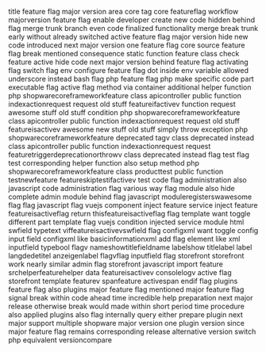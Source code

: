 title feature flag major version area core tag core featureflag workflow majorversion feature flag enable developer create new code hidden behind flag merge trunk branch even code finalized functionality merge break trunk early without already switched active feature flag major version hide new code introduced next major version one feature flag core source feature flag break mentioned consequence static function feature class check feature active hide code next major version behind feature flag activating flag switch flag env configure feature flag dot inside env variable allowed underscore instead bash flag php feature flag php make specific code part executable flag active flag method via container additional helper function php shopwarecoreframeworkfeature class apicontroller public function indexactionrequest request old stuff featureifactivev function request awesome stuff old stuff condition php shopwarecoreframeworkfeature class apicontroller public function indexactionrequest request old stuff featureisactivev awesome new stuff old stuff simply throw exception php shopwarecoreframeworkfeature deprecated tagv class deprecated instead class apicontroller public function indexactionrequest request featuretriggerdeprecationorthrowv class deprecated instead flag test flag test corresponding helper function also setup method php shopwarecoreframeworkfeature class producttest public function testnewfeature featureskiptestifactivev test code flag administration also javascript code administration flag various way flag module also hide complete admin module behind flag javascript moduleregisterswawesome flag flag javascript flag vuejs component inject feature service inject feature featureisactiveflag return thisfeatureisactiveflag flag template want toggle different part template flag vuejs condition injected service module html swfield typetext viffeatureisactivevswfield flag configxml want toggle config input field configxml like basicinformationxml add flag element like xml inputfield typebool flagv nameshowtitlefieldname labelshow titlelabel label langdedetitel anzeigenlabel flagvflag inputfield flag storefront storefront work nearly similar admin flag storefront javascript import feature srchelperfeaturehelper data featureisactivev consolelogv active flag storefront template featurev spanfeature activespan endif flag plugins feature flag also plugins major feature flag mentioned major feature flag signal break within code ahead time incredible help preparation next major release otherwise break would made within short period time procedure also applied plugins also flag internally query either prepare plugin next major support multiple shopware major version one plugin version since major feature flag remains corresponding release alternative version switch php equivalent versioncompare
